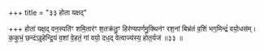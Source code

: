 +++
title = "३३ होता यक्षद्"

+++
होता॑ यक्ष॒द् वन॒स्पति॑ꣳ शमि॒तार॑ꣳ श॒तक्र॑तु॒ꣳ हिर॑ण्यपर्णमु॒क्थिन॑ꣳ रश॒नां बिभ्र॑तं व॒शिं भग॒मिन्द्रं॑ वयो॒धस॑म्। क॒कुभं॒ छन्द॑ऽइ॒हेन्द्रि॒यं व॒शां वे॒हतं॒ गां वयो॒ दध॒द् वेत्वाज्य॑स्य॒ होत॒र्यज॑ ॥३३ ॥